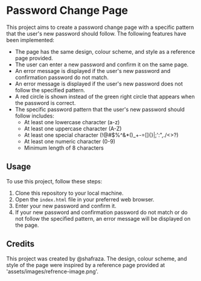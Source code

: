 # Password Change Page

This project aims to create a password change page with a specific pattern that the user's new password should follow. The following features have been implemented:

- The page has the same design, colour scheme, and style as a reference page provided.
- The user can enter a new password and confirm it on the same page.
- An error message is displayed if the user's new password and confirmation password do not match.
- An error message is displayed if the user's new password does not follow the specified pattern.
- A red circle is shown instead of the green right circle that appears when the password is correct.
- The specific password pattern that the user's new password should follow includes:
  - At least one lowercase character (a-z)
  - At least one uppercase character (A-Z)
  - At least one special character (!@#$%^&*()_+-=[]{}|;':",./<>?)
  - At least one numeric character (0-9)
  - Minimum length of 8 characters


## Usage

To use this project, follow these steps:

1. Clone this repository to your local machine.
2. Open the `index.html` file in your preferred web browser.
3. Enter your new password and confirm it.
4. If your new password and confirmation password do not match or do not follow the specified pattern, an error message will be displayed on the page.

## Credits

This project was created by @shafraza. The design, colour scheme, and style of the page were inspired by a reference page provided at 'assets/images/refrence-image.png'.

